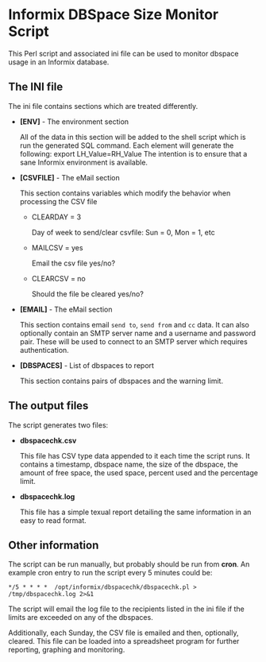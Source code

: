 # Informix DBSpace Size Monitor Script

This Perl script and associated ini file can be used to monitor dbspace usage in an Informix database.

## The INI file

The ini file contains sections which are treated differently.

* **[ENV]** - The environment section

  All of the data in this section will be added to the shell script which is run the generated SQL command.
  Each element will generate the following: export LH_Value=RH_Value
  The intention is to ensure that a sane Informix environment is available.

* **[CSVFILE]** - The eMail section

  This section contains variables which modify the behavior when processing the CSV file
  
  *  CLEARDAY = 3
  
     Day of week to send/clear csvfile: Sun = 0, Mon = 1, etc
  
  *  MAILCSV  = yes
  
     Email the csv file yes/no?
  
  *  CLEARCSV = no  
  
     Should the file be cleared yes/no?

* **[EMAIL]** - The eMail section

  This section contains email ```send to```, ```send from``` and ```cc``` data.
  It can also optionally contain an SMTP server name and a username and password pair.
  These will be used to connect to an SMTP server which requires authentication.

* **[DBSPACES]** - List of dbspaces to report

  This section contains pairs of dbspaces and the warning limit.

## The output files

The script generates two files: 
* **dbspacechk.csv**

  This file has CSV type data appended to it each time the script runs.
  It contains a timestamp, dbspace name, the size of the dbspace, the amount of free space, the used space, percent used and the percentage limit.

* **dbspacechk.log**

  This file has a simple texual report detailing the same information in an easy to read format.

## Other information

The script can be run manually, but probably should be run from **cron**.  An example cron entry to run the script every 5 minutes could be:

`*/5 * * * *  /opt/informix/dbspacechk/dbspacechk.pl > /tmp/dbspacechk.log 2>&1`

The script will email the log file to the recipients listed in the ini file if the limits are exceeded on any of the dbspaces.

Additionally, each Sunday, the CSV file is emailed and then, optionally, cleared.
This file can be loaded into a spreadsheet program for further reporting, graphing and monitoring.
